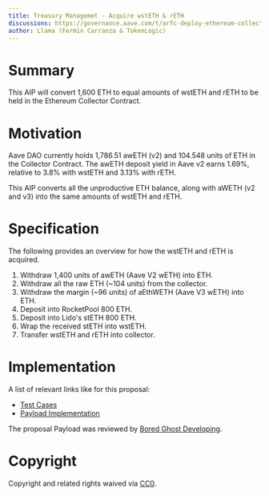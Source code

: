 ```yaml
---
title: Treasury Managemet - Acquire wstETH & rETH
discussions: https://governance.aave.com/t/arfc-deploy-ethereum-collector-contract/12205/5
author: Llama (Fermin Carranza & TokenLogic)
---
```


# Summary

This AIP will convert 1,600 ETH to equal amounts of wstETH and rETH to be held in the Ethereum Collector Contract.

# Motivation

Aave DAO currently holds 1,786.51 awETH (v2) and 104.548 units of ETH in the Collector Contract. The awETH deposit yield in Aave v2 earns 1.69%, relative to 3.8% with wstETH and 3.13% with rETH.

This AIP converts all the unproductive ETH balance, along with aWETH (v2 and v3) into the same amounts of wstETH and rETH.

# Specification

The following provides an overview for how the wstETH and rETH is acquired.

1. Withdraw 1,400 units of awETH (Aave V2 wETH) into ETH.
2. Withdraw all the raw ETH (~104 units) from the collector.
3. Withdraw the margin (~96 units) of aEthWETH (Aave V3 wETH) into ETH.
4. Deposit into RocketPool 800 ETH.
5. Deposit into Lido's stETH 800 ETH.
6. Wrap the received stETH into wstETH.
7. Transfer wstETH and rETH into collector.

# Implementation

A list of relevant links like for this proposal:

- [Test Cases](https://github.com/bgd-labs/aave-proposals/blob/main/src/AaveV3StrategicAssets_20230622/AaveV3StrategicAssets_20220622PayloadTest.t.sol)
- [Payload Implementation](https://github.com/bgd-labs/aave-proposals/blob/main/src/AaveV3StrategicAssets_20230622/AaveV3StrategicAssets_20220622Payload.sol)

The proposal Payload was reviewed by [Bored Ghost Developing](https://bgdlabs.com/).

# Copyright

Copyright and related rights waived via [CC0](https://creativecommons.org/publicdomain/zero/1.0/).
